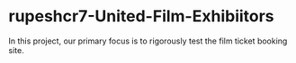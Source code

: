 # rupeshcr7-United-Film-Exhibiitors
In this project, our primary focus is to rigorously test the film ticket booking site.

